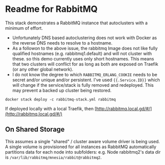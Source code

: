# Readme for RabbitMQ

This stack demonstrates a RabbitMQ instance that autoclusters with a minimum of effort.

- Unfortunately DNS based autoclustering does not work with Docker as the reverse DNS needs to resolve to a hostname.
- As a followon to the above issue, the rabbitmq Image does not like fully qualified hostnames (e.g. rabbitmq1.default) and will not cluster with these. so this demo currently uses only short hostnames. This means that two clusters will conflict for as long as both are exposed on Traefik (or any other global network).
- I do not know the degree to which `RABBITMQ_ERLANG_COOKIE` needs to be secret and/or unique and/or persistent. I've used `{{.Service.ID}}` which will change if the service/stack is fully removed and redeployed. This may prevent a backed up cluster being restored.


```
docker stack deploy -c rabbitmq-stack.yml rabbitmq
```

If deployed locally with a local Traefik, then [http://rabbitmq.local.gd/#/](http://rabbitmq.local.gd/#/)

## On Shared Storage

This assumes a single "shared" / cluster aware volume driver is being used. A single volume is provisioned for all instances as RabbitMQ automatically partitions data for each node into subfolders: e.g. Node rabbitmq2's data dir is `/var/lib/rabbitmq/mnesia/rabbit@rabbitmq2`.
